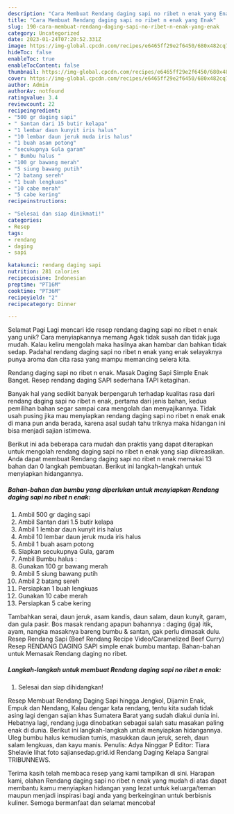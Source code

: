 ```yaml
---
description: "Cara Membuat Rendang daging sapi no ribet n enak yang Enak"
title: "Cara Membuat Rendang daging sapi no ribet n enak yang Enak"
slug: 190-cara-membuat-rendang-daging-sapi-no-ribet-n-enak-yang-enak
category: Uncategorized
date: 2023-01-24T07:20:52.331Z
image: https://img-global.cpcdn.com/recipes/e6465ff29e2f6450/680x482cq70/rendang-daging-sapi-no-ribet-n-enak-foto-resep-utama.jpg
hideToc: false
enableToc: true
enableTocContent: false
thumbnail: https://img-global.cpcdn.com/recipes/e6465ff29e2f6450/680x482cq70/rendang-daging-sapi-no-ribet-n-enak-foto-resep-utama.jpg
cover: https://img-global.cpcdn.com/recipes/e6465ff29e2f6450/680x482cq70/rendang-daging-sapi-no-ribet-n-enak-foto-resep-utama.jpg
author: Admin
authorAv: notfound
ratingvalue: 3.4
reviewcount: 22
recipeingredient:
- "500 gr daging sapi"
- " Santan dari 15 butir kelapa"
- "1 lembar daun kunyit iris halus"
- "10 lembar daun jeruk muda iris halus"
- "1 buah asam potong"
- "secukupnya Gula garam"
- " Bumbu halus "
- "100 gr bawang merah"
- "5 siung bawang putih"
- "2 batang sereh"
- "1 buah lengkuas"
- "10 cabe merah"
- "5 cabe kering"
recipeinstructions:

- "Selesai dan siap dinikmati!"
categories:
- Resep
tags:
- rendang
- daging
- sapi

katakunci: rendang daging sapi 
nutrition: 281 calories
recipecuisine: Indonesian
preptime: "PT16M"
cooktime: "PT36M"
recipeyield: "2"
recipecategory: Dinner

---
```



Selamat Pagi Lagi mencari ide resep rendang daging sapi no ribet n enak yang unik? Cara menyiapkannya memang Agak tidak susah dan tidak juga mudah. Kalau keliru mengolah maka hasilnya akan hambar dan bahkan tidak sedap. Padahal rendang daging sapi no ribet n enak yang enak selayaknya punya aroma dan cita rasa yang mampu memancing selera kita.


Rendang daging sapi no ribet n enak. Masak Daging Sapi Simple Enak Banget. Resep rendang daging SAPI sederhana TAPI ketagihan.

Banyak hal yang sedikit banyak berpengaruh terhadap kualitas rasa dari rendang daging sapi no ribet n enak, pertama dari jenis bahan, kedua pemilihan bahan segar sampai cara mengolah dan menyajikannya. Tidak usah pusing jika mau menyiapkan rendang daging sapi no ribet n enak enak di mana pun anda berada, karena asal sudah tahu triknya maka hidangan ini bisa menjadi sajian istimewa.


Berikut ini ada beberapa cara mudah dan praktis yang dapat diterapkan untuk mengolah rendang daging sapi no ribet n enak yang siap dikreasikan. Anda dapat membuat Rendang daging sapi no ribet n enak memakai 13 bahan dan 0 langkah pembuatan. Berikut ini langkah-langkah untuk menyiapkan hidangannya.

<!--inarticleads1-->

##### Bahan-bahan dan bumbu yang diperlukan untuk menyiapkan Rendang daging sapi no ribet n enak:

1. Ambil 500 gr daging sapi
1. Ambil  Santan dari 1.5 butir kelapa
1. Ambil 1 lembar daun kunyit iris halus
1. Ambil 10 lembar daun jeruk muda iris halus
1. Ambil 1 buah asam potong
1. Siapkan secukupnya Gula, garam
1. Ambil  Bumbu halus :
1. Gunakan 100 gr bawang merah
1. Ambil 5 siung bawang putih
1. Ambil 2 batang sereh
1. Persiapkan 1 buah lengkuas
1. Gunakan 10 cabe merah
1. Persiapkan 5 cabe kering


Tambahkan serai, daun jeruk, asam kandis, daun salam, daun kunyit, garam, dan gula pasir. Bos masak rendang apapun bahannya : daging (iga) itik, ayam, nangka masaknya bareng bumbu &amp; santan, gak perlu dimasak dulu. Resep Rendang Sapi (Beef Rendang Recipe Video/Caramelized Beef Curry) Resep RENDANG DAGING SAPI simple enak bumbu mantap. Bahan-bahan untuk Memasak Rendang daging no ribet. 

<!--inarticleads2-->

##### Langkah-langkah untuk membuat Rendang daging sapi no ribet n enak:


1. Selesai dan siap dihidangkan!

Resep Membuat Rendang Daging Sapi hingga Jengkol, Dijamin Enak, Empuk dan Nendang, Kalau dengar kata rendang, tentu kita sudah tidak asing lagi dengan sajian khas Sumatera Barat yang sudah diakui dunia ini. Hebatnya lagi, rendang juga dinobatkan sebagai salah satu masakan paling enak di dunia. Berikut ini langkah-langkah untuk menyiapkan hidangannya. Uleg bumbu halus kemudian tumis, masukkan daun jeruk, sereh, daun salam lengkuas, dan kayu manis. Penulis: Adya Ninggar P Editor: Tiara Shelavie lihat foto sajiansedap.grid.id Rendang Daging Kelapa Sangrai TRIBUNNEWS. 

Terima kasih telah membaca resep yang kami tampilkan di sini. Harapan kami, olahan Rendang daging sapi no ribet n enak yang mudah di atas dapat membantu kamu menyiapkan hidangan yang lezat untuk keluarga/teman maupun menjadi inspirasi bagi anda yang berkeinginan untuk berbisnis kuliner. Semoga bermanfaat dan selamat mencoba!
